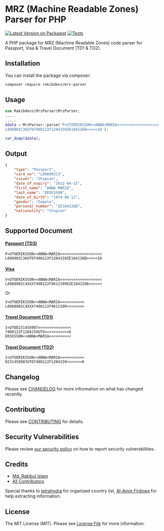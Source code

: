 # MRZ (Machine Readable Zones) Parser for PHP

[![Latest Version on Packagist](https://img.shields.io/packagist/v/rakibdevs/mrz-parser.svg?style=flat-square)](https://packagist.org/packages/rakibdevs/mrz-parser)
[![Tests](https://github.com/rakibdevs/mrz-parser/actions/workflows/run-tests.yml/badge.svg?branch=main)](https://github.com/rakibdevs/mrz-parser/actions/workflows/run-tests.yml)

A PHP package for MRZ (Machine Readable Zones) code parser for Passport, Visa & Travel Document (TD1 & TD2).

## Installation

You can install the package via composer:

```bash
composer require rakibdevs/mrz-parser
```

## Usage

```php
use Rakibdevs\MrzParser\MrzParser;
.....
.....
$data = MrzParser::parse('P<UTOERIKSSON<<ANNA<MARIA<<<<<<<<<<<<<<<<<<<
L898902C36UTO7408122F1204159ZE184226B<<<<<10');

var_dump($data);
```

## Output

```json
{
    "type": "Passport",
    "card_no": "L898902C3",
    "issuer": "Utopian",
    "date_of_expiry": "2012-04-15",
    "first_name": "ANNA MARIA",
    "last_name": "ERIKSSON",
    "date_of_birth": "1974-08-12",
    "gender": "Female",
    "personal_number": "ZE184226B",
    "nationality": "Utopian"
}
```

## Supported Document

#### [Passport (TD3)](https://www.icao.int/publications/Documents/9303_p4_cons_en.pdf)

```
P<UTOERIKSSON<<ANNA<MARIA<<<<<<<<<<<<<<<<<<<
L898902C36UTO7408122F1204159ZE184226B<<<<<10
```

#### [Visa](https://www.icao.int/publications/Documents/9303_p7_cons_en.pdf)

```
V<UTOERIKSSON<<ANNA<MARIA<<<<<<<<<<<<<<<<<<<
L8988901C4XXX7408122F96121096ZE184226B<<<<<<
```

Or

```
V<UTOERIKSSON<<ANNA<MARIA<<<<<<<<<<<
L8988901C4XXX7408122F9612109<<<<<<<<
```

#### [Travel Document (TD1)](https://www.icao.int/publications/Documents/9303_p5_cons_en.pdf)

```
I<UTOD231458907<<<<<<<<<<<<<<<
7408122F1204159UTO<<<<<<<<<<<6
ERIKSSON<<ANNA<MARIA<<<<<<<<<<
```

#### [Travel Document (TD2)](https://www.icao.int/publications/Documents/9303_p6_cons_en.pdf)

```
I<UTOERIKSSON<<ANNA<MARIA<<<<<<<<<<<
D231458907UTO7408122F1204159<<<<<<<6
```

## Changelog

Please see [CHANGELOG](CHANGELOG.md) for more information on what has changed recently.

## Contributing

Please see [CONTRIBUTING](https://github.com/spatie/.github/blob/main/CONTRIBUTING.md) for details.

## Security Vulnerabilities

Please review [our security policy](../../security/policy) on how to report security vulnerabilities.

## Credits

-   [Md. Rakibul Islam](https://github.com/rakibdevs)
-   [All Contributors](../../contributors)

Special thanks to [tetrahydra](https://github.com/tetrahydra) for organized country list, [Al-Amin Firdows](https://github.com/alaminfirdows) for help extracting information.

## License

The MIT License (MIT). Please see [License File](LICENSE.md) for more information.
